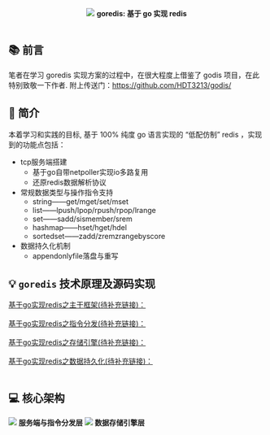 <p align="center">
<img src="https://github.com/xiaoxuxiansheng/goredis/blob/main/img/frame.png" />
<b>goredis: 基于 go 实现 redis</b>
<br/><br/>
</p>

## 📚 前言
笔者在学习 goredis 实现方案的过程中，在很大程度上借鉴了 godis 项目，在此特别致敬一下作者.
附上传送门：https://github.com/HDT3213/godis/

## 📖 简介
本着学习和实践的目标, 基于 100% 纯度 go 语言实现的 “低配仿制” redis ，实现到的功能点包括：
- tcp服务端搭建 
    - 基于go自带netpoller实现io多路复用
    - 还原redis数据解析协议
- 常规数据类型与操作指令支持
    - string——get/mget/set/mset
    - list——lpush/lpop/rpush/rpop/lrange
    - set——sadd/sismember/srem
    - hashmap——hset/hget/hdel
    - sortedset——zadd/zremzrangebyscore
- 数据持久化机制
    - appendonlyfile落盘与重写

## 💡 `goredis` 技术原理及源码实现
<a href="">基于go实现redis之主干框架(待补充链接)：</a> <br/><br/>
<a href="">基于go实现redis之指令分发(待补充链接)：</a> <br/><br/>
<a href="">基于go实现redis之存储引擎(待补充链接)：</a> <br/><br/>
<a href="">基于go实现redis之数据持久化(待补充链接)：</a> <br/><br/>

## 💻 核心架构
<img src="https://github.com/xiaoxuxiansheng/goredis/blob/main/img/logic.png" />
<b>服务端与指令分发层</b>
<img src="https://github.com/xiaoxuxiansheng/goredis/blob/main/img/database.png" />
<b>数据存储引擎层</b>